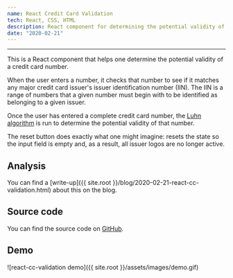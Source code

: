 ```yaml
---
name: React Credit Card Validation
tech: React, CSS, HTML
description: React component for determining the potential validity of a credit card number.
date: "2020-02-21"
---
```

---

This is a React component that helps one determine the potential validity of a credit card number.

When the user enters a number, it checks that number to see if it matches any major credit card issuer's issuer identification number (IIN). The IIN is a range of numbers that a given number must begin with to be identified as belonging to a given issuer.

Once the user has entered a complete credit card number, the [Luhn algorithm](https://en.wikipedia.org/wiki/Luhn_algorithm) is run to determine the potential validity of that number.

The reset button does exactly what one might imagine: resets the state so the input field is empty and, as a result, all issuer logos are no longer active.

## Analysis

You can find a [write-up]({{ site.root }}/blog/2020-02-21-react-cc-validation.html) about this on the blog.

## Source code

You can find the source code on [GitHub](https://github.com/riosdcs/react-cc-validation).

## Demo

![react-cc-validation demo]({{ site.root }}/assets/images/demo.gif)